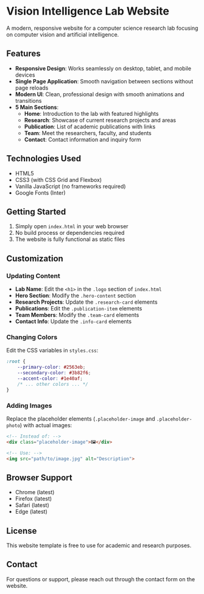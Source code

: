 # Vision Intelligence Lab Website

A modern, responsive website for a computer science research lab focusing on computer vision and artificial intelligence.

## Features

- **Responsive Design**: Works seamlessly on desktop, tablet, and mobile devices
- **Single Page Application**: Smooth navigation between sections without page reloads
- **Modern UI**: Clean, professional design with smooth animations and transitions
- **5 Main Sections**:
  - **Home**: Introduction to the lab with featured highlights
  - **Research**: Showcase of current research projects and areas
  - **Publication**: List of academic publications with links
  - **Team**: Meet the researchers, faculty, and students
  - **Contact**: Contact information and inquiry form

## Technologies Used

- HTML5
- CSS3 (with CSS Grid and Flexbox)
- Vanilla JavaScript (no frameworks required)
- Google Fonts (Inter)

## Getting Started

1. Simply open `index.html` in your web browser
2. No build process or dependencies required
3. The website is fully functional as static files

## Customization

### Updating Content

- **Lab Name**: Edit the `<h1>` in the `.logo` section of `index.html`
- **Hero Section**: Modify the `.hero-content` section
- **Research Projects**: Update the `.research-card` elements
- **Publications**: Edit the `.publication-item` elements
- **Team Members**: Modify the `.team-card` elements
- **Contact Info**: Update the `.info-card` elements

### Changing Colors

Edit the CSS variables in `styles.css`:

```css
:root {
    --primary-color: #2563eb;
    --secondary-color: #3b82f6;
    --accent-color: #1e40af;
    /* ... other colors ... */
}
```

### Adding Images

Replace the placeholder elements (`.placeholder-image` and `.placeholder-photo`) with actual images:

```html
<!-- Instead of: -->
<div class="placeholder-image">🖼️</div>

<!-- Use: -->
<img src="path/to/image.jpg" alt="Description">
```

## Browser Support

- Chrome (latest)
- Firefox (latest)
- Safari (latest)
- Edge (latest)

## License

This website template is free to use for academic and research purposes.

## Contact

For questions or support, please reach out through the contact form on the website.

